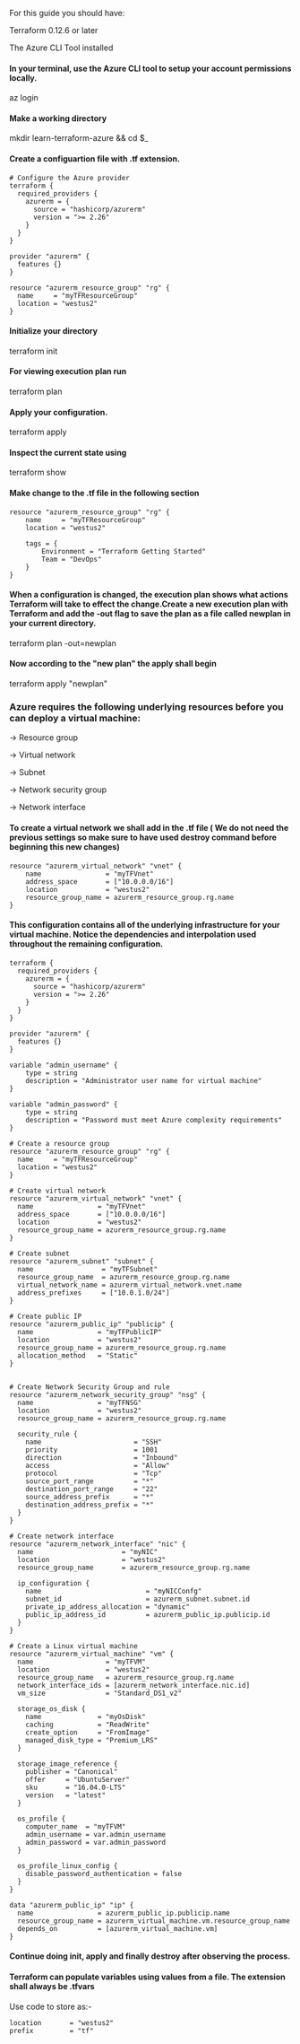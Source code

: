 For this guide you should have:

Terraform 0.12.6 or later

The Azure CLI Tool installed

#### In your terminal, use the Azure CLI tool to setup your account permissions locally.

az login

#### Make a working directory 

mkdir learn-terraform-azure && cd $_

####  Create a configuartion file with .tf extension.

```
# Configure the Azure provider
terraform {
  required_providers {
    azurerm = {
      source = "hashicorp/azurerm"
      version = ">= 2.26"
    }
  }
}

provider "azurerm" {
  features {}
}

resource "azurerm_resource_group" "rg" {
  name     = "myTFResourceGroup"
  location = "westus2"
}
```

#### Initialize your directory

terraform init

#### For viewing execution plan run

terraform plan

#### Apply your configuration.

terraform apply

#### Inspect the current state using

terraform show

#### Make change to the .tf file in the following section

```
resource "azurerm_resource_group" "rg" {
    name     = "myTFResourceGroup"
    location = "westus2"

    tags = {
        Environment = "Terraform Getting Started"
        Team = "DevOps"
    }
}
```

#### When a configuration is changed, the execution plan shows what actions Terraform will take to effect the change.Create a new execution plan with Terraform and add the -out flag to save the plan as a file called newplan in your current directory.

terraform plan -out=newplan

#### Now according to the "new plan" the apply shall begin

terraform apply "newplan"

### Azure requires the following underlying resources before you can deploy a virtual machine:

-> Resource group

-> Virtual network

-> Subnet

-> Network security group

-> Network interface

#### To create a virtual network we shall add in the .tf file ( We do not need the previous settings so make sure to have used destroy command before beginning this new changes)
```
resource "azurerm_virtual_network" "vnet" {
    name                = "myTFVnet"
    address_space       = ["10.0.0.0/16"]
    location            = "westus2"
    resource_group_name = azurerm_resource_group.rg.name
}
```
#### This configuration contains all of the underlying infrastructure for your virtual machine. Notice the dependencies and interpolation used throughout the remaining configuration.

```
terraform {
  required_providers {
    azurerm = {
      source = "hashicorp/azurerm"
      version = ">= 2.26"
    }
  }
}

provider "azurerm" {
  features {}
}

variable "admin_username" {
    type = string
    description = "Administrator user name for virtual machine"
}

variable "admin_password" {
    type = string
    description = "Password must meet Azure complexity requirements"
}

# Create a resource group
resource "azurerm_resource_group" "rg" {
  name     = "myTFResourceGroup"
  location = "westus2"
}

# Create virtual network
resource "azurerm_virtual_network" "vnet" {
  name                = "myTFVnet"
  address_space       = ["10.0.0.0/16"]
  location            = "westus2"
  resource_group_name = azurerm_resource_group.rg.name
}

# Create subnet
resource "azurerm_subnet" "subnet" {
  name                 = "myTFSubnet"
  resource_group_name  = azurerm_resource_group.rg.name
  virtual_network_name = azurerm_virtual_network.vnet.name
  address_prefixes     = ["10.0.1.0/24"]
}

# Create public IP
resource "azurerm_public_ip" "publicip" {
  name                = "myTFPublicIP"
  location            = "westus2"
  resource_group_name = azurerm_resource_group.rg.name
  allocation_method   = "Static"
}


# Create Network Security Group and rule
resource "azurerm_network_security_group" "nsg" {
  name                = "myTFNSG"
  location            = "westus2"
  resource_group_name = azurerm_resource_group.rg.name

  security_rule {
    name                       = "SSH"
    priority                   = 1001
    direction                  = "Inbound"
    access                     = "Allow"
    protocol                   = "Tcp"
    source_port_range          = "*"
    destination_port_range     = "22"
    source_address_prefix      = "*"
    destination_address_prefix = "*"
  }
}

# Create network interface
resource "azurerm_network_interface" "nic" {
  name                      = "myNIC"
  location                  = "westus2"
  resource_group_name       = azurerm_resource_group.rg.name

  ip_configuration {
    name                          = "myNICConfg"
    subnet_id                     = azurerm_subnet.subnet.id
    private_ip_address_allocation = "dynamic"
    public_ip_address_id          = azurerm_public_ip.publicip.id
  }
}

# Create a Linux virtual machine
resource "azurerm_virtual_machine" "vm" {
  name                  = "myTFVM"
  location              = "westus2"
  resource_group_name   = azurerm_resource_group.rg.name
  network_interface_ids = [azurerm_network_interface.nic.id]
  vm_size               = "Standard_DS1_v2"

  storage_os_disk {
    name              = "myOsDisk"
    caching           = "ReadWrite"
    create_option     = "FromImage"
    managed_disk_type = "Premium_LRS"
  }

  storage_image_reference {
    publisher = "Canonical"
    offer     = "UbuntuServer"
    sku       = "16.04.0-LTS"
    version   = "latest"
  }

  os_profile {
    computer_name  = "myTFVM"
    admin_username = var.admin_username
    admin_password = var.admin_password
  }

  os_profile_linux_config {
    disable_password_authentication = false
  }
}

data "azurerm_public_ip" "ip" {
  name                = azurerm_public_ip.publicip.name
  resource_group_name = azurerm_virtual_machine.vm.resource_group_name
  depends_on          = [azurerm_virtual_machine.vm]
}
```

#### Continue doing init, apply and finally destroy after observing the process.

#### Terraform can populate variables using values from a file. The extension shall always be .tfvars

Use code to store as:-
```
location       = "westus2"
prefix         = "tf"
```

